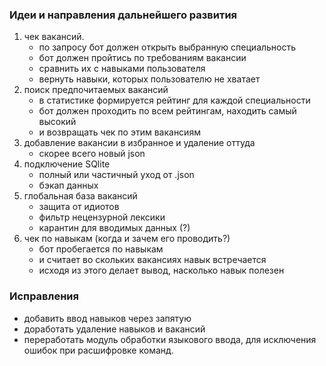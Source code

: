 ### Идеи и направления дальнейшего развития
1. чек вакансий.
    - по запросу бот должен открыть выбранную специальность
    - бот должен пройтись по требованиям вакансии
    - сравнить их с навыками пользователя
    - вернуть навыки, которых пользователю не хватает
2. поиск предпочитаемых вакансий
    - в статистике формируется рейтинг для каждой специальности
    - бот должен проходить по всем рейтингам, находить самый высокий
    - и возвращать чек по этим вакансиям
3. добавление вакансии в избранное и удаление оттуда
    - скорее всего новый json
4. подключение SQlite 
    - полный или частичный уход от .json 
    - бэкап данных
5. глобальная база вакансий
    - защита от идиотов
    - фильтр нецензурной лексики
    - карантин для вводимых данных (?)
6. чек по навыкам (когда и зачем его проводить?)
    - бот пробегается по навыкам
    - и считает во скольких вакансиях навык встречается
    - исходя из этого делает вывод, насколько навык полезен

### Исправления
- добавить ввод навыков через запятую
- доработать удаление навыков и вакансий
- переработать модуль обработки языкового ввода, для исключения ошибок при расшифровке команд.